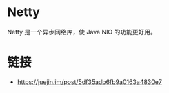 # Netty

Netty 是一个异步网络库，使 Java NIO 的功能更好用。

# 链接

- https://juejin.im/post/5df35adb6fb9a0163a4830e7
